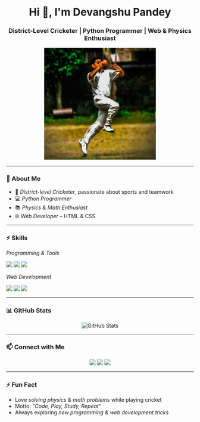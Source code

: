 
<h1 align="center">Hi 👋, I'm Devangshu Pandey</h1>
<h3 align="center">District-Level Cricketer | Python Programmer | Web & Physics Enthusiast</h3>

<p align="center">
  <img src="https://github.com/pandeydevangshu12/pandeydevangshu12/blob/main/dev.jpg?raw=true" width="300" alt="Cricket GIF"/>
</p>

---

### 🏏 About Me
- 🎯 *District-level Cricketer*, passionate about sports and teamwork  
- 💻 *Python Programmer*  
- 📚 *Physics & Math Enthusiast*  
- 🌐 *Web Developer* – HTML & CSS  

---

### ⚡ Skills

*Programming & Tools*  
<p align="left">
  <img src="https://img.shields.io/badge/Python-3776AB?style=for-the-badge&logo=python&logoColor=white"/> 
  <img src="https://img.shields.io/badge/Algorithms-F7DF1E?style=for-the-badge&logo=algorithm&logoColor=black"/> 
  <img src="https://img.shields.io/badge/Data_Structures-00AABB?style=for-the-badge&logo=google&logoColor=white"/> 
</p>

*Web Development*  
<p align="left">
  <img src="https://img.shields.io/badge/HTML-E34F26?style=for-the-badge&logo=html5&logoColor=white"/>
  <img src="https://img.shields.io/badge/CSS-1572B6?style=for-the-badge&logo=css3&logoColor=white"/>
  <img src="https://img.shields.io/badge/Responsive-4CAF50?style=for-the-badge&logo=figma&logoColor=white"/>
</p>

---

### 📊 GitHub Stats
<p align="center">
  <img src="https://github-readme-stats.vercel.app/api?username=pandeydevangshu12&show_icons=true&theme=tokyonight" alt="GitHub Stats"/>
</p>

---

### 📫 Connect with Me
<p align="center">
  <a href="mailto:devangshupandey84@gmail.com"><img src="https://img.shields.io/badge/Gmail-D14836?style=for-the-badge&logo=gmail&logoColor=white"/></a>
  <a href="https://www.linkedin.com/in/YOUR_LINKEDIN/" target="_blank"><img src="https://img.shields.io/badge/LinkedIn-0077B5?style=for-the-badge&logo=linkedin&logoColor=white"/></a>
  <a href="https://www.instagram.com/pandeydevangshu/" target="_blank"><img src="https://img.shields.io/badge/Instagram-E4405F?style=for-the-badge&logo=instagram&logoColor=white"/></a>
</p>

---

### ⚡ Fun Fact
- Love *solving physics & math problems* while playing cricket  
- Motto: "*Code, Play, Study, Repeat*"  
- Always exploring *new programming & web development tricks*
